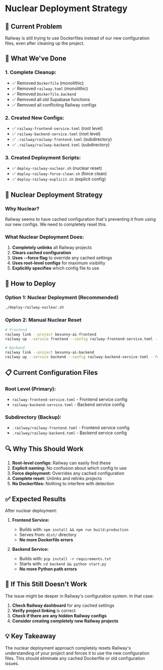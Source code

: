 # Nuclear Deployment Strategy

## 🚨 **Current Problem**
Railway is still trying to use Dockerfiles instead of our new configuration files, even after cleaning up the project.

## 🔧 **What We've Done**

### **1. Complete Cleanup:**
- ✅ Removed `Dockerfile` (monolithic)
- ✅ Removed `railway.toml` (monolithic)
- ✅ Removed `Dockerfile.backend`
- ✅ Removed all old Supabase functions
- ✅ Removed all conflicting Railway configs

### **2. Created New Configs:**
- ✅ `railway-frontend-service.toml` (root level)
- ✅ `railway-backend-service.toml` (root level)
- ✅ `.railway/railway-frontend.toml` (subdirectory)
- ✅ `.railway/railway-backend.toml` (subdirectory)

### **3. Created Deployment Scripts:**
- ✅ `deploy-railway-nuclear.sh` (nuclear reset)
- ✅ `deploy-railway-force-clean.sh` (force clean)
- ✅ `deploy-railway-explicit.sh` (explicit config)

## 🎯 **Nuclear Deployment Strategy**

### **Why Nuclear?**
Railway seems to have cached configuration that's preventing it from using our new configs. We need to completely reset this.

### **What Nuclear Deployment Does:**
1. **Completely unlinks** all Railway projects
2. **Clears cached configuration**
3. **Uses --force flag** to override any cached settings
4. **Uses root-level configs** for maximum visibility
5. **Explicitly specifies** which config file to use

## 🚀 **How to Deploy**

### **Option 1: Nuclear Deployment (Recommended)**
```bash
./deploy-railway-nuclear.sh
```

### **Option 2: Manual Nuclear Reset**
```bash
# Frontend
railway link --project besunny-ai-frontend
railway up --service frontend --config railway-frontend-service.toml --force

# Backend
railway link --project besunny-ai-backend
railway up --service backend --config railway-backend-service.toml --force
```

## 📋 **Current Configuration Files**

### **Root Level (Primary):**
- `railway-frontend-service.toml` - Frontend service config
- `railway-backend-service.toml` - Backend service config

### **Subdirectory (Backup):**
- `.railway/railway-frontend.toml` - Frontend service config
- `.railway/railway-backend.toml` - Backend service config

## 🔍 **Why This Should Work**

1. **Root-level configs:** Railway can easily find these
2. **Explicit naming:** No confusion about which config to use
3. **Force deployment:** Overrides any cached configuration
4. **Complete reset:** Unlinks and relinks projects
5. **No Dockerfiles:** Nothing to interfere with detection

## ✅ **Expected Results**

After nuclear deployment:

1. **Frontend Service:**
   - Builds with: `npm install && npm run build:production`
   - Serves from: `dist/` directory
   - **No more Dockerfile errors**

2. **Backend Service:**
   - Builds with: `pip install -r requirements.txt`
   - Starts with: `cd backend && python start.py`
   - **No more Python path errors**

## 🎯 **If This Still Doesn't Work**

The issue might be deeper in Railway's configuration system. In that case:

1. **Check Railway dashboard** for any cached settings
2. **Verify project linking** is correct
3. **Check if there are any hidden Railway configs**
4. **Consider creating completely new Railway projects**

## 💡 **Key Takeaway**

The nuclear deployment approach completely resets Railway's understanding of your project and forces it to use the new configuration files. This should eliminate any cached Dockerfile or old configuration issues.
